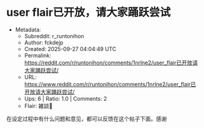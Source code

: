 # user flair已开放，请大家踊跃尝试

- Metadata:
  - Subreddit: r_runtonihon
  - Author: fckdejp
  - Created: 2025-09-27 04:04:49 UTC
  - Permalink: https://reddit.com/r/runtonihon/comments/1nrlne2/user_flair已开放请大家踊跃尝试/
  - URL: https://www.reddit.com/r/runtonihon/comments/1nrlne2/user_flair已开放请大家踊跃尝试/
  - Ups: 6 | Ratio: 1.0 | Comments: 2
  - Flair: 雑談💬


在设定过程中有什么问题和意见，都可以反馈在这个帖子下面。感谢

